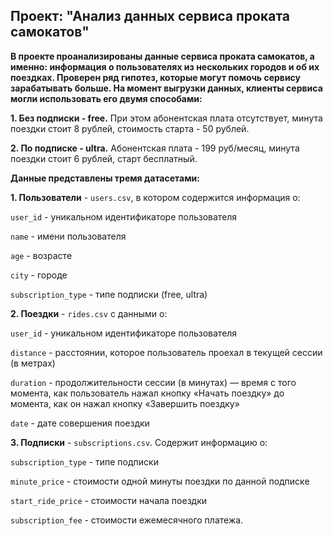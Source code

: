 ## Проект: "Анализ данных сервиса проката самокатов"

**В проекте проанализированы данные сервиса проката самокатов, а именно: информация о пользователях из нескольких городов и об их поездках. Проверен ряд гипотез, которые могут помочь сервису зарабатывать больше. На момент выгрузки данных, клиенты сервиса могли использовать его двумя способами:**

**1. Без подписки - free.** При этом абонентская плата отсутствует, минута поездки стоит 8 рублей, стоимость старта - 50 рублей.

**2. По подписке - ultra.** Абонентская плата - 199 руб/месяц, минута поездки стоит 6 рублей, старт бесплатный.


**Данные представлены тремя датасетами:**

**1. Пользователи** - `users.csv`, в котором содержится информация о:

`user_id` - уникальном идентификаторе пользователя

`name` - имени пользователя

`age` - возрасте

`city` - городе

`subscription_type` - типе подписки (free, ultra)

**2. Поездки** - `rides.csv` с данными о:

`user_id` - уникальном идентификаторе пользователя

`distance` - расстоянии, которое пользователь проехал в текущей сессии (в метрах)

`duration` - продолжительности сессии (в минутах) — время с того момента, как пользователь нажал кнопку «Начать поездку» до момента, как он нажал кнопку «Завершить поездку»

`date` - дате совершения поездки

**3. Подписки** - `subscriptions.csv`. Содержит информацию о:

`subscription_type` - типе подписки

`minute_price` - стоимости одной минуты поездки по данной подписке

`start_ride_price` - стоимости начала поездки

`subscription_fee` - стоимости ежемесячного платежа.
